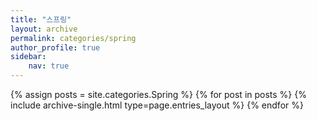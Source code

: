 ```yaml
---
title: "스프링"
layout: archive
permalink: categories/spring
author_profile: true
sidebar:
    nav: true
---
```


{% assign posts = site.categories.Spring %}
{% for post in posts %}
    {% include archive-single.html type=page.entries_layout %}
{% endfor %}